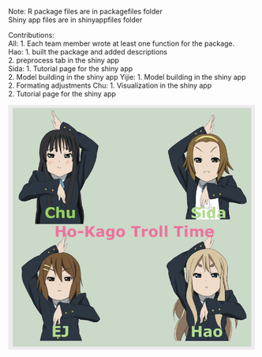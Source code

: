 Note: R package files are in packagefiles folder    
Shiny app files are in shinyappfiles folder   


Contributions:   
All: 
    1. Each team member wrote at least one function for the package.   
Hao: 
    1. built the package and added descriptions   
    2. preprocess tab in the shiny app  
Sida: 
    1. Tutorial page for the shiny app    
    2. Model building in the shiny app
Yijie: 
    1. Model building in the shiny app  
    2. Formating adjustments 
Chu: 
    1. Visualization in the shiny app  
    2. Tutorial page for the shiny app 

<img src="https://github.com/PHP-2560/r-package-after-school-troll-time/blob/master/pic/htt.png" width="500"/>
